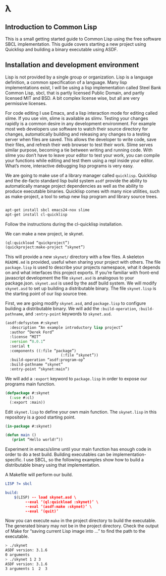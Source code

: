 # λ

## Introduction to Common Lisp

This is a small getting started guide to Common Lisp using the free software SBCL implementation. This guide covers starting a new project using Quicklisp and building a binary executable using ASDF.

## Installation and development environment

Lisp is not provided by a single group or organization. Lisp is a language definition, a common specification of a language. Many lisp implementations exist, I will be using a lisp implementation called Steel Bank Common Lisp, sbcl, that is partly licensed Public Domain, and partly licensed MIT and BSD. A bit complex license wise, but all are very permissive licenses. 

For code editing I use Emacs, and a lisp interaction mode for editing called slime. If you use vim, slime is available as slimv. Testing your changes rapidly is a common desire in any development environment. For example most web developers use software to watch their source directory for changes, automatically building and releasing any changes to a testing server when files are saved. This allows the developer to write code, save their files, and refresh their web browser to test their work. Slime serves similar purpose, becoming a tie between writing and running code. With slime you don’t have to leave your editor to test your work, you can compile your functions while editing and test them using a repl inside your editor. What’s more, interactive debugging lisp programs is very easy.

We are going to make use of a library manager called `quicklisp`. Quicklisp and the de-facto standard lisp build system `asdf` provide the ability to automatically manage project dependencies as well as the ability to produce executable binaries. Quicklisp comes with many nice utilities, such as make-project, a tool to setup new lisp program and library source trees.

```bash

apt-get install sbcl emacs24-nox slime
apt-get install cl-quicklisp
```

Follow the instructions during the cl-quicklisp installation. 

We can make a new project, ie skynet.

```lisp
(ql:quickload “quickproject”)
(quickproject:make-project “skynet”)
```

This will provide a new `skynet/` directory with a few files. A skeleton `README.md` is provided, useful when sharing your project with others. The file `package.lisp` is used to describe your projects namespace, what it depends on and what interfaces this project exports. If you’re familiar with front-end javascript development the file `skynet.asd` is analogous to your package.json. `skynet.asd` is used by the asdf build system. We will modify `skynet.asd` to set up building a distributable binary. The file `skynet.lisp` is the starting point of our lisp source tree.

First, we are going modify `skynet.asd`, and `package.lisp` to configure building a distributable binary. We will add the `:build-operation`, `:build-pathname`, and `:entry-point` keywords to `skynet.asd`.

```lisp
(asdf:defsystem #:skynet
  :description “An example introductory lisp project”
  :author “Derek Ford”
  :license “MIT”
  :version “0.0.1”
  :serial t
  :components ((:file “package”)
                         (:file “skynet”))
  :build-operation “asdf:program-op”
  :build-pathname “skynet”
  :entry-point “skynet:main”)
```

We will add a `:export` keyword to `package.lisp` in order to expose our programs main function.

```lisp
(defpackage #:skynet
  (:use #:cl)
  (:export :main))
```

Edit `skynet.lisp` to define your own main function. The `skynet.lisp` in this repository is a good starting point.

```lisp
(in-package #:skynet)

(defun main ()
   (print “Hello world!”))
```

Experiment in emacs/slime until your main function has enough code in order to do a test build. Building executables can be implementation-specific. I use SBCL, so the following examples show how to build a distributable binary using that implementation.

A Makefile will perform our build.

```cmake
LISP ?= sbcl

build:
	$(LISP) -- load skynet.asd \
		 --eval ‘(ql:quickload :skynet)’ \
		 --eval ‘(asdf:make :skynet)’ \
		 --eval ‘(quit)’
```

Now you can execute `make` in the project directory to build the executable. The generated binary may not be in the project directory. Check the output of Make for “saving current Lisp image into …” to find the path to the executable.

```bash
> ./skynet
ASDF version: 3.1.6
0 arguments
> ./skynet 1 2 3
ASDF version: 3.1.6
3 arguments 1  2  3
```
